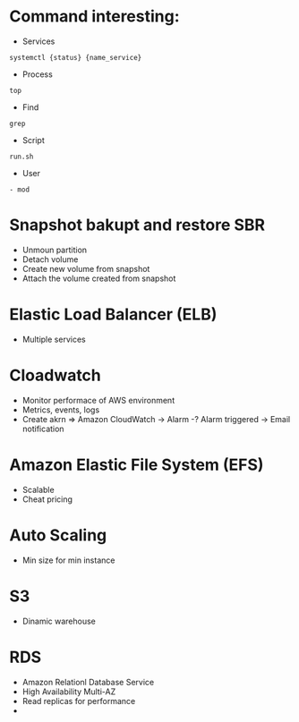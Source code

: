 # Command interesting:
- Services
```
systemctl {status} {name_service}
```
- Process
```
top
```
- Find
```
grep
```

- Script
```
run.sh
```
- User
```
- mod
```

# Snapshot bakupt and restore SBR
- Unmoun partition
- Detach volume
- Create new volume from snapshot
- Attach the volume created from snapshot

# Elastic Load Balancer (ELB)
- Multiple services

# Cloadwatch
- Monitor performace of AWS environment
- Metrics, events, logs
- Create akrn => Amazon CloudWatch -> Alarm -? Alarm triggered -> Email notification

# Amazon Elastic File System (EFS)
- Scalable
- Cheat pricing

# Auto Scaling
- Min size for min instance

# S3
- Dinamic warehouse

# RDS
 - Amazon Relationl Database Service
 - High Availability Multi-AZ
 - Read replicas for performance
 - 

